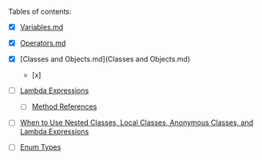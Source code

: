 Tables of contents:

- [x] [Variables.md](Variables.md)

- [x] [Operators.md](Operators.md)

- [x] [Classes and Objects.md](Classes and Objects.md)
  - [x] 

- [ ] [Lambda Expressions](https://docs.oracle.com/javase/tutorial/java/javaOO/lambdaexpressions.html)
  - [ ] [Method References](https://docs.oracle.com/javase/tutorial/java/javaOO/methodreferences.html)
- [ ] [When to Use Nested Classes, Local Classes, Anonymous Classes, and Lambda Expressions](https://docs.oracle.com/javase/tutorial/java/javaOO/whentouse.html)

- [ ]  [Enum Types](https://docs.oracle.com/javase/tutorial/java/javaOO/enum.html)

